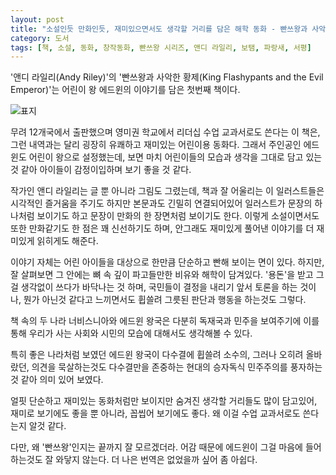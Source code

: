 ```yaml
---
layout: post
title: "소설인듯 만화인듯, 재미있으면서도 생각할 거리를 담은 해학 동화 - 빤쓰왕과 사악한 황제"
category: 도서
tags: [책, 소설, 동화, 창작동화, 빤쓰왕 시리즈, 앤디 라일리, 보탬, 파랑새, 서평]
---
```


'앤디 라일리(Andy Riley)'의
'빤쓰왕과 사악한 황제(King Flashypants and the Evil Emperor)'는
어린이 왕 에드윈의 이야기를 담은 첫번째 책이다.

![표지](https://lh3.googleusercontent.com/mjuwZ1a8ifRbCwDaovbRgZdHYBWV6ELgATlpaOimXcLuzIMpx2VZ0cILF_wZcw-01JpXNusq9hwj_Q=s480)

무려 12개국에서 출판했으며
영미권 학교에서 리더십 수업 교과서로도 쓴다는 이 책은,
그런 내역과는 달리 굉장히 유쾌하고 재미있는 어린이용 동화다.
그래서 주인공인 에드윈도 어린이 왕으로 설정했는데,
보면 마치 어린이들의 모습과 생각을 그대로 담고 있는 것 같아
아이들이 감정이입하며 보기 좋을 것 같다.

작가인 앤디 라일리는 글 뿐 아니라 그림도 그렸는데,
책과 잘 어울리는 이 일러스트들은
시각적인 즐거움을 주기도 하지만
본문과도 긴밀히 연결되어있어
일러스트가 문장의 하나처럼 보이기도 하고
문장이 만화의 한 장면처럼 보이기도 한다.
이렇게 소설이면서도 또한 만화같기도 한 점은 꽤 신선하기도 하며,
안그래도 재미있게 풀어낸 이야기를 더 재미있게 읽히게도 해준다.

이야기 자체는 어린 아이들을 대상으로 한만큼 단순하고 빤해 보이는 면이 있다.
하지만, 잘 살펴보면 그 안에는 뼈 속 깊이 파고들만한 비유와 해학이 담겨있다.
'용돈'을 받고 그걸 생각없이 쓰다가 바닥나는 것 하며,
국민들이 결정을 내리기 앞서 토론을 하는 것이나,
뭔가 아닌것 같다고 느끼면서도 휩쓸려 그릇된 판단과 행동을 하는것도 그렇다.

책 속의 두 나라 너비스니아와 에드윈 왕국은
다분히 독재국과 민주을 보여주기에
이를 통해 우리가 사는 사회와 시민의 모습에 대해서도 생각해볼 수 있다.

특히 좋은 나라처럼 보였던 에드윈 왕국이
다수결에 휩쓸려 소수의, 그러나 오히려 올바랐던, 의견을 묵살하는것도
다수결만을 존중하는 현대의 승자독식 민주주의를 풍자하는 것 같아 의미 있어 보였다.

얼핏 단순하고 재미있는 동화처럼만 보이지만
숨겨진 생각할 거리들도 많이 담고있어,
재미로 보기에도 좋을 뿐 아니라,
꼽씹어 보기에도 좋다.
왜 이걸 수업 교과서로도 쓴다는지 알것 같다.

다만, 왜 '빤쓰왕'인지는 끝까지 잘 모르겠더라.
어감 때문에 에드윈이 그걸 마음에 들어하는것도 잘 와닿지 않는다.
더 나은 번역은 없었을까 싶어 좀 아쉽다.
